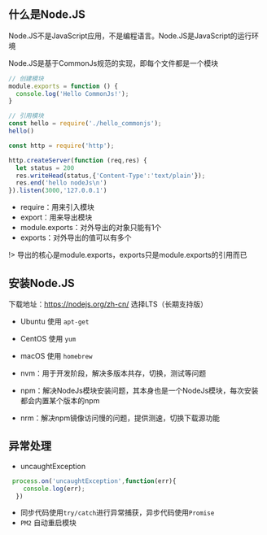 ## 什么是Node.JS
Node.JS不是JavaScript应用，不是编程语言。Node.JS是JavaScript的运行环境

Node.JS是基于CommonJs规范的实现，即每个文件都是一个模块
```js
// 创建模块
module.exports = function () {
  console.log('Hello CommonJs!');
}

// 引用模块
const hello = require('./hello_commonjs');
hello()
```
```js
const http = require('http');

http.createServer(function (req,res) {
  let status = 200
  res.writeHead(status,{'Content-Type':'text/plain'});
  res.end('hello nodeJs\n')
}).listen(3000,'127.0.0.1')
```
- require：用来引入模块
- export：用来导出模块
- module.exports：对外导出的对象只能有1个
- exports：对外导出的值可以有多个

!> 导出的核心是module.exports，exports只是module.exports的引用而已

## 安装Node.JS
下载地址：https://nodejs.org/zh-cn/
选择LTS（长期支持版）

- Ubuntu 使用 `apt-get`
- CentOS 使用 `yum`
- macOS 使用 `homebrew`

- nvm：用于开发阶段，解决多版本共存，切换，测试等问题
- npm：解决NodeJs模块安装问题，其本身也是一个NodeJs模块，每次安装都会内置某个版本的npm
- nrm：解决npm镜像访问慢的问题，提供测速，切换下载源功能

## 异常处理
- uncaughtException
```js
 process.on('uncaughtException',function(err){
    console.log(err);
  })
```
- 同步代码使用`try/catch`进行异常捕获，异步代码使用`Promise`
- `PM2` 自动重启模块

